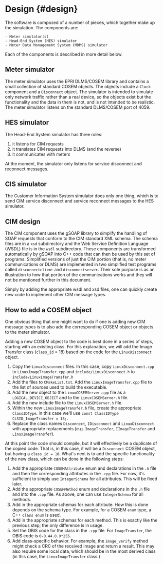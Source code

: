# Design {#design}
The software is composed of a number of pieces, which together make up the simulation.  The components are:

    - Meter simulator(s)
    - Head-End System (HES) simulator
    - Meter Data Management System (MDMS) simulator

Each of the components is described in more detail below.

## Meter simulator
The meter simulator uses the EPRI DLMS/COSEM library and contains a small collection of standard COSEM objects.  The objects include a `Clock` component and a `Disconnect` object.  The simulator is intended to simulate only network traffic rather than a real device, so the objects exist but the functionality and the data in them is not, and is not intended to be realistic.  The meter simulator listens on the standard DLMS/COSEM port of 4059.

## HES simulator
The Head-End System simulator has three roles:

  1. it listens for CIM requests
  2. it translates CIM requests into DLMS (and the reverse)
  3. it communicates with meters

At the moment, the simulator only listens for service disconnect and reconnect messages.

## CIS simulator
The Customer Information System simulator does only one thing, which is to send CIM service disconnect and service reconnect messages to the HES simulator.

## CIM design
The CIM component uses the gSOAP library to simplify the handling of SOAP requests that conform to the CIM standard XML schema.  The schema files are in a `xsd` subdirectory and the Web Service Definition Language (WSDL) file is in the `wsdl` subdirectory.  These components are transformed automatically by gSOAP into C++ code that can then be used by this set of programs.  Simplified versions of just the CIM portion (that is, no meter communications or DLMS) are implemented in two simplified test programs called `disconnectclient` and `disconnectserver`.  Their sole purpose is as an illustration to how that portion of the communications works and they will not be mentioned further in this document.

Simply by adding the appropriate wsdl and xsd files, one can quickly create new code to implement other CIM message types.

## How to add a COSEM object
One obvious thing that one might want to do if one is adding new CIM message types is to also add the corresponding COSEM object or objects to the meter simulator.

Adding a new COSEM object to the code is best done in a series of steps, starting with an existing class.  For this explanation, we will add the Image Transfer class (`class_id` = 18) based on the code for the `LinuxDisconnect` object.

 1. Copy the `LinuxDisconnect` files.  In this case, copy `LinuxDisconnect.cpp` to `LinuxImageTransfer.cpp` and `include/LinuxDisconnect.h` to `include/LinuxImageTransfer.h`
 2. Add the files to `CMakeList.txt`.  Add the `LinuxImageTransfer.cpp` file to the list of sources used to build the executable.
 3. Add the new object to the `LinuxCOSEMServer.cpp` file as a `LOGICAL_DEVICE_OBJECT` and to the `LinuxCOSEMServer.h` file.
 4. Add the new include file to the `LinuxCOSEMServer.h` file.
 5. Within the new `LinuxImageTransfer.h` file, create the appropriate `ClassIDType`.  In this case we'll use `const ClassIDType CLSID_ImageTransfer = 18;`.
 6. Replace the class names `Disconnect`, `IDisconnect` and `LinuxDisconnect` with appropriate replacements (e.g. `ImageTransfer`, `IImageTransfer` and `LinuxImageTransfer`). 

At this point the code should compile, but it will effectively be a duplicate of the copied code.  That is, in this case, it will be a `Disconnect` COSEM object, but having a `class_id = 18`.  What's next is to add the specific functionality of the new class, which can be done in the following steps:

 1. Add the appropriate `COSEMAttribute` enum and declarations in the `.h` file and then the corresponding attributes in the `.cpp` file.  For now, it's sufficient to simply use `IntegerSchema` for all attributes.  This will be fixed later.
 2. Add the appropriate `COSEMMethod` enum and declarations in the `.h` file and into the `.cpp` file.  As above, one can use `IntegerSchema` for all methods.
 3. Add in the appropriate schemas for each attribute.  How this is done depends on the schema type.  For example, for a COSEM `enum` type, a C++ `class enum` is used.
 4. Add in the appropriate schemas for each method. This is exactly like the previous step; the only difference is in usage.
 5. Set the OBIS code for the class in the `.cpp` file.  For `ImageTransfer`, the OBIS code is `0-0.44.0.0*255`.
 6. Add class-specific behavior.  For example, the `image_verify` method might check a CRC of the received image and return a result.  This may also require some local data, which should be in the most derived class (in this case, the `LinuxImageTransfer` class.)

